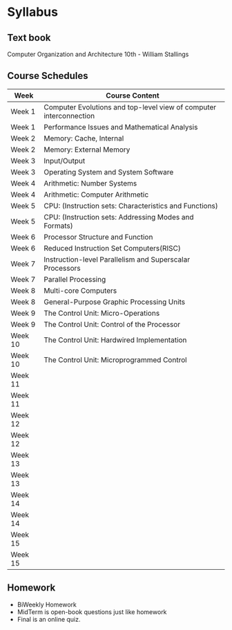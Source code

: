 # Syllabus

## Text book

Computer Organization and Architecture 10th - William Stallings

## Course Schedules

| Week    | Course Content                                                     |
|---------|--------------------------------------------------------------------|
| Week 1  | Computer Evolutions and top-level view of computer interconnection |
| Week 1  | Performance Issues and Mathematical Analysis                       |
| Week 2  | Memory: Cache, Internal                                            |                                                          
| Week 2  | Memory: External Memory                                            |
| Week 3  | Input/Output                                                       |
| Week 3  | Operating System and System Software                               |
| Week 4  | Arithmetic: Number Systems                                         |
| Week 4  | Arithmetic: Computer Arithmetic                                    |
| Week 5  | CPU: (Instruction sets: Characteristics and Functions)             |
| Week 5  | CPU: (Instruction sets: Addressing Modes and Formats)              |
| Week 6  | Processor Structure and Function                                   |
| Week 6  | Reduced Instruction Set Computers(RISC)                            |
| Week 7  | Instruction-level Parallelism and Superscalar Processors           |
| Week 7  | Parallel Processing                                                |
| Week 8  | Multi-core Computers                                               |
| Week 8  | General-Purpose Graphic Processing Units                           |
| Week 9  | The Control Unit: Micro-Operations                                 |
| Week 9  | The Control Unit: Control of the Processor                         |
| Week 10 | The Control Unit: Hardwired Implementation                         |
| Week 10 | The Control Unit: Microprogrammed Control                          |
| Week 11 |                                                                    |
| Week 11 |                                                                    |
| Week 12 |                                                                    |
| Week 12 |                                                                    |
| Week 13 |                                                                    |
| Week 13 |                                                                    |
| Week 14 |                                                                    |
| Week 14 |                                                                    |
| Week 15 |                                                                    |
| Week 15 |                                                                    |

## Homework

* BiWeekly Homework
* MidTerm is open-book questions just like homework
* Final is an online quiz.

